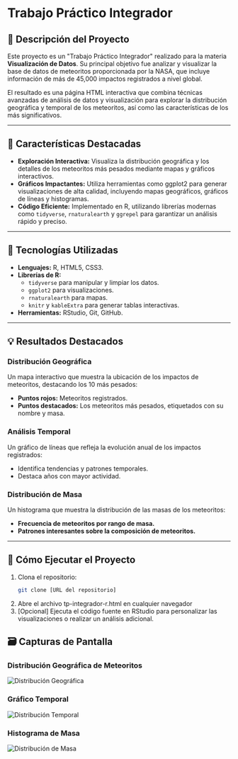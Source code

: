 # Trabajo Práctico Integrador

## 🔎 Descripción del Proyecto
Este proyecto es un "Trabajo Práctico Integrador" realizado para la materia **Visualización de Datos**. Su principal objetivo fue analizar y visualizar la base de datos de meteoritos proporcionada por la NASA, que incluye información de más de 45,000 impactos registrados a nivel global.

El resultado es una página HTML interactiva que combina técnicas avanzadas de análisis de datos y visualización para explorar la distribución geográfica y temporal de los meteoritos, así como las características de los más significativos.

---

## 🎨 Características Destacadas
- **Exploración Interactiva:** Visualiza la distribución geográfica y los detalles de los meteoritos más pesados mediante mapas y gráficos interactivos.
- **Gráficos Impactantes:** Utiliza herramientas como ggplot2 para generar visualizaciones de alta calidad, incluyendo mapas geográficos, gráficos de líneas y histogramas.
- **Código Eficiente:** Implementado en R, utilizando librerías modernas como `tidyverse`, `rnaturalearth` y `ggrepel` para garantizar un análisis rápido y preciso.

---

## 🔧 Tecnologías Utilizadas
- **Lenguajes:** R, HTML5, CSS3.
- **Librerías de R:**
  - `tidyverse` para manipular y limpiar los datos.
  - `ggplot2` para visualizaciones.
  - `rnaturalearth` para mapas.
  - `knitr` y `kableExtra` para generar tablas interactivas.
- **Herramientas:** RStudio, Git, GitHub.

---

## 💡 Resultados Destacados
### Distribución Geográfica
Un mapa interactivo que muestra la ubicación de los impactos de meteoritos, destacando los 10 más pesados:
- **Puntos rojos:** Meteoritos registrados.
- **Puntos destacados:** Los meteoritos más pesados, etiquetados con su nombre y masa.

### Análisis Temporal
Un gráfico de líneas que refleja la evolución anual de los impactos registrados:
- Identifica tendencias y patrones temporales.
- Destaca años con mayor actividad.

### Distribución de Masa
Un histograma que muestra la distribución de las masas de los meteoritos:
- **Frecuencia de meteoritos por rango de masa.**
- **Patrones interesantes sobre la composición de meteoritos.**

---

## 🔄 Cómo Ejecutar el Proyecto
1. Clona el repositorio:
   ```bash
   git clone [URL del repositorio]
2. Abre el archivo tp-integrador-r.html en cualquier navegador
3. [Opcional] Ejecuta el código fuente en RStudio para personalizar las visualizaciones o realizar un análisis adicional.
## 🗃️ Capturas de Pantalla
### Distribución Geográfica de Meteoritos
![Distribución Geográfica](https://github.com/user-attachments/assets/06fca025-b3bf-4118-9b0a-60ad8616e579)


### Gráfico Temporal
![Distribución Temporal](https://github.com/user-attachments/assets/37d8f79e-aeef-41ed-986e-26dcf7fa6291)


### Histograma de Masa
![Distribución de Masa](https://github.com/user-attachments/assets/49f7c6d9-c812-4b73-93e2-23e6d5f24a2e)

